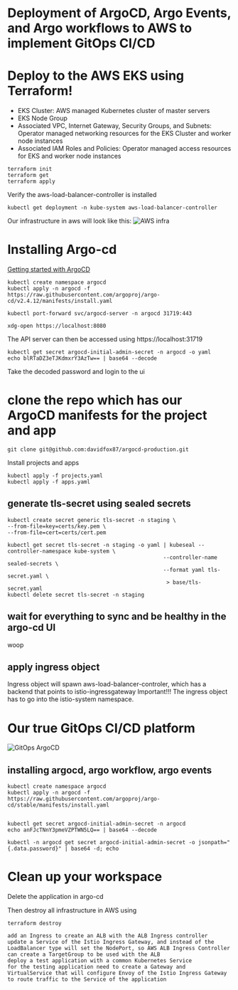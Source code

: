 # Deployment of ArgoCD, Argo Events, and Argo workflows to AWS to implement GitOps CI/CD

# Deploy to the AWS EKS using Terraform! 


- EKS Cluster: AWS managed Kubernetes cluster of master servers
- EKS Node Group
- Associated VPC, Internet Gateway, Security Groups, and Subnets: Operator managed networking resources for the EKS Cluster and worker node instances
- Associated IAM Roles and Policies: Operator managed access resources for EKS and worker node instances

```
terraform init
terraform get
terraform apply
```


Verify the aws-load-balancer-controller is installed
```
kubectl get deployment -n kube-system aws-load-balancer-controller
```
Our infrastructure in aws will look like this:
![AWS infra](https://docs.aws.amazon.com/prescriptive-guidance/latest/patterns/images/pattern-img/abf727c1-ff8b-43a7-923f-bce825d1b459/images/281936fa-bc43-4b4e-a343-ba1eab97df38.png)



# Installing Argo-cd 
[Getting started with ArgoCD](https://argo-cd.readthedocs.io/en/stable/getting_started/)

```
kubectl create namespace argocd
kubectl apply -n argocd -f https://raw.githubusercontent.com/argoproj/argo-cd/v2.4.12/manifests/install.yaml

kubectl port-forward svc/argocd-server -n argocd 31719:443

xdg-open https://localhost:8080
```

The API server can then be accessed using https://localhost:31719

```
kubectl get secret argocd-initial-admin-secret -n argocd -o yaml
echo blRTaDZ3eTJKdmxrY3AzTw== | base64 --decode
```
Take the decoded password and login to the ui

# clone the repo which has our ArgoCD manifests for the project and app
```
git clone git@github.com:davidfox87/argocd-production.git
```
Install projects and apps
```
kubectl apply -f projects.yaml
kubectl apply -f apps.yaml

```

## generate tls-secret using sealed secrets
```
kubectl create secret generic tls-secret -n staging \
--from-file=key=certs/key.pem \
--from-file=cert=certs/cert.pem

kubectl get secret tls-secret -n staging -o yaml | kubeseal --controller-namespace kube-system \
                                                 --controller-name sealed-secrets \
                                                 --format yaml tls-secret.yaml \ 
                                                  > base/tls-secret.yaml
kubectl delete secret tls-secret -n staging

```

## wait for everything to sync and be healthy in the argo-cd UI
woop

## apply ingress object
Ingress object will spawn aws-load-balancer-controler, which has a backend that points to istio-ingressgateway
Important!!! The ingress object has to go into the istio-system namespace.
# Our true GitOps CI/CD platform
![GitOps ArgoCD](https://www.eksworkshop.com/images/argocd/argocd_architecture.png)

## installing argocd, argo workflow, argo events
```
kubectl create namespace argocd
kubectl apply -n argocd -f https://raw.githubusercontent.com/argoproj/argo-cd/stable/manifests/install.yaml


kubectl get secret argocd-initial-admin-secret -n argocd
echo anFJcTNnY3pmeVZPTWN5LQ== | base64 --decode

kubectl -n argocd get secret argocd-initial-admin-secret -o jsonpath="{.data.password}" | base64 -d; echo
```


# Clean up your workspace

Delete the application in argo-cd

Then destroy all infrastructure in AWS using
```
terraform destroy
```





    add an Ingress to create an ALB with the ALB Ingress controller
    update a Service of the Istio Ingress Gateway, and instead of the LoadBalancer type will set the NodePort, so AWS ALB Ingress Controller can create a TargetGroup to be used with the ALB
    deploy a test application with a common Kubernetes Service
    for the testing application need to create a Gateway and VirtualService that will configure Envoy of the Istio Ingress Gateway to route traffic to the Service of the application
